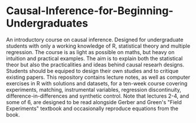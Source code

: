 # Causal-Inference-for-Beginning-Undergraduates
An introductory course on causal inference. Designed for undergraduate students with only a working knowledge of R, statistical theory and multiple regression. The course is as light as possible on maths, but heavy on intuition and practical examples. The aim is to explain both the statistical theor but also the practicalities and ideas behind causal researh designs. Students should be equiped to design their own studies and to critique existing papers.
This repository contains lecture notes, as well as computer exercises in R with solutions and datasets, for a ten-week course covering experiments, matching, instrumental variables, regression discontinuity, difference-in-differences and synthetic control.
Note that lectures 2-4, and some of 6, are designed to be read alongside Gerber and Green's "Field Experiments" textbook and occasionally reproduce equations from the book.
